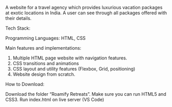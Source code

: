 A website for a travel agency which provides luxurious vacation packages at exotic locations in India. A user can see through all packages offered with their details.

Tech Stack:

Programming Languages: HTML, CSS

Main features and implementations:

1.	Multiple HTML page website with navigation features.
2.	CSS transitions and animations
3.	CSS layout and utility features (Flexbox, Grid, positioning)
4.	Website design from scratch.

How to Download:

Download the folder “Roamify Retreats”. Make sure you can run HTML5 and CSS3. Run index.html on live server (VS Code)
